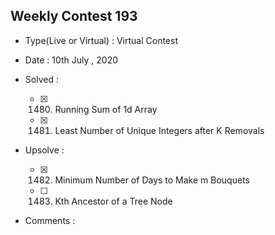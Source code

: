 ## Weekly Contest 193

* Type(Live or Virtual) : Virtual Contest

* Date : 10th July , 2020

* Solved :

    * [X] 1480. Running Sum of 1d Array
    * [X] 1481. Least Number of Unique Integers after K Removals

* Upsolve :

    * [X] 1482. Minimum Number of Days to Make m Bouquets
    * [ ] 1483. Kth Ancestor of a Tree Node

* Comments :
